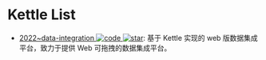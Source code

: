 # Kettle List

- [2022~data-integration ![code](https://ng-tech.icu/assets/code.svg) ![star](https://img.shields.io/github/stars/young-datafan-ooooo1/data-integration)](https://github.com/young-datafan-ooooo1/data-integration): 基于 Kettle 实现的 web 版数据集成平台，致力于提供 Web 可拖拽的数据集成平台。
